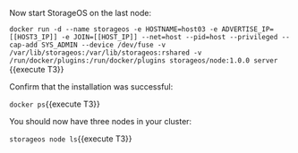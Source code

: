 Now start StorageOS on the last node:

`docker run -d --name storageos -e HOSTNAME=host03 -e ADVERTISE_IP=[[HOST3_IP]] -e JOIN=[[HOST_IP]] --net=host --pid=host --privileged --cap-add SYS_ADMIN --device /dev/fuse -v /var/lib/storageos:/var/lib/storageos:rshared -v /run/docker/plugins:/run/docker/plugins storageos/node:1.0.0 server `{{execute T3}}

Confirm that the installation was successful:

`docker ps`{{execute T3}}

You should now have three nodes in your cluster:

`storageos node ls`{{execute T3}}
